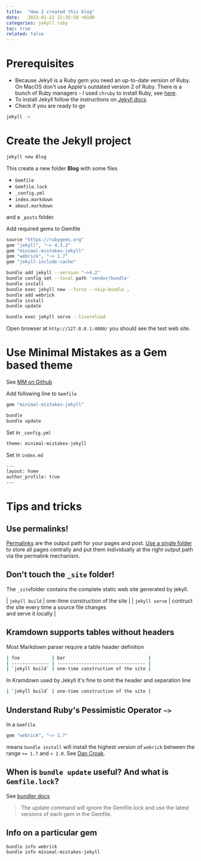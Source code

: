 ```yaml
---
title:  "How I created this blog"
date:   2023-01-22 22:35:50 +0100
categories: jekyll ruby
toc: true
related: false
---
```


# Prerequisites

* Because Jekyll is a Ruby gem you need an up-to-date version of Ruby. On MacOS don't use Apple's outdated version 2 of Ruby. There is a bunch of Ruby managers - I used `chruby` to install Ruby, see [here](https://www.moncefbelyamani.com/how-to-install-xcode-homebrew-git-rvm-ruby-on-mac/).
* To install Jekyll follow the instructions on [Jekyll docs](https://jekyllrb.com/docs/installation/).
* Check if you are ready to go

```bash
jekyll -v
``` 


# Create the Jekyll project

```bash
jekyll new Blog
```
This create a new folder **Blog** with some files
* `Gemfile`
* `Gemfile.lock`
* `_config.yml`
* `index.markdown`
* `about.markdown`

and a `_posts` folder.



Add required gems to Gemfile
```ruby
source "https://rubygems.org"
gem "jekyll", "~> 4.3.2"
gem "minimal-mistakes-jekyll"
gem "webrick", "~> 1.7"
gem "jekyll-include-cache"
```

```bash
bundle add jekyll --version "~>4.2"
bundle config set --local path 'vendor/bundle'
bundle install
bundle exec jekyll new --force --skip-bundle .
bundle add webrick
bundle install
bundle update
```

```bash
bundle exec jekyll serve --livereload
```

Open browser at `http://127.0.0.1:4000/` you should see the test web site.


# Use Minimal Mistakes as a Gem based theme

See [MM on Github](https://github.com/mmistakes/minimal-mistakes)

Add following line to `Gemfile`

```bash
gem "minimal-mistakes-jekyll"
```

```bash
bundle
bundle update
```

Set in `_config.yml`

```bash
theme: minimal-mistakes-jekyll
```

Set in `index.md`

```bash
---
layout: home
author_profile: true
---
```

# Tips and tricks

## Use permalinks!

[Permalinks](https://jekyllrb.com/docs/permalinks/) are the output path for your pages and post. [Use a single folder](https://mmistakes.github.io/minimal-mistakes/docs/pages/) to store all pages centrally and put them individually at the right output path via the permalink mechanism.

## Don't touch the `_site` folder!

The `_site`folder contains the complete static web site generated by jekyll.

| `jekyll build` | one-time construction of the site | 
| `jekyll serve` | contruct the site every time a source file changes <br> and serve it locally | 

## Kramdown supports tables without headers

Most Markdown parser require a table header definition

```bash
| foo            | bar                               | 
| -------------- | --------------------------------- | 
| `jekyll build` | one-time construction of the site | 
```

In Kramdown used by Jekyll it's fine to omit the header and separation line

```bash
| `jekyll build` | one-time construction of the site | 
```

## Understand Ruby's Pessimistic Operator `~>`

In a `Gemfile`

```bash
gem "webrick", "~> 1.7"
````

means `bundle install` will install the highest version of `webrick` between the range `>= 1.7` and `< 2.0`.
See [Dan Croak](https://thoughtbot.com/blog/rubys-pessimistic-operator).


## When is  `bundle update` useful? And what is `Gemfile.lock`?

See [bundler docs](https://bundler.io/v1.13/man/bundle-update.1.html)

> The update command will ignore the Gemfile.lock and use the latest versions of each gem in the Gemfile.

## Info on a particular gem

```bash
bundle info webrick
bundle info minimal-mistakes-jekyll
```
